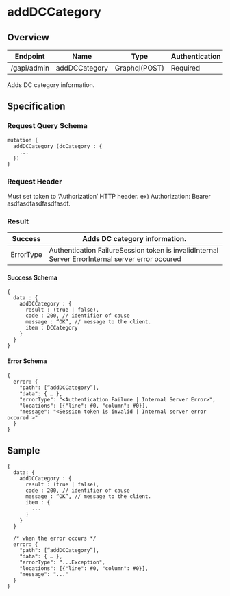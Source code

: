 # addDCCategory

## Overview

| Endpoint | Name | Type | Authentication |
| --- | --- | --- | --- |
| /gapi/admin | addDCCategory | Graphql\(POST\) | Required |

Adds DC category information.

## Specification

### Request Query Schema

```text
mutation {
  addDCCategory (dcCategory : {
    ...
  })
}
```

### Request Header

Must set token to ‘Authorization’ HTTP header. ex\) Authorization: Bearer asdfasdfasdfasdfasdf.

### Result

| Success | Adds DC category information. |
| --- | --- |
| ErrorType | Authentication FailureSession token is invalidInternal Server ErrorInternal server error occured |

#### Success Schema

```text
{
  data : {
    addDCCategory : {
      result : (true | false),
      code : 200, // identifier of cause
      message : “OK”, // message to the client.
      item : DCCategory
    }
  }
}
```

#### Error Schema

```text
{
  error: {
    "path": [“addDCCategory”],
    "data": { … },
    "errorType": "<Authentication Failure | Internal Server Error>",
    "locations": [{"line": #0, "column": #0}],
    "message": "<Session token is invalid | Internal server error occured >"
  }
}
```

## Sample

```text
{
  data: {
    addDCCategory : {
      result : (true | false),
      code : 200, // identifier of cause
      message : “OK”, // message to the client.
      item : {
        ...
      }
    }
  }

  /* when the error occurs */
  error: {
    "path": [“addDCCategory”],
    "data": { … },
    "errorType": "...Exception",
    "locations": [{"line": #0, "column": #0}],
    "message": "..."
  }
}
```

